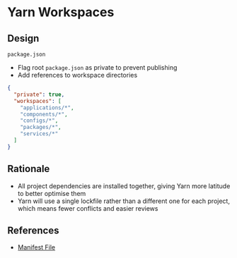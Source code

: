 # Yarn Workspaces

## Design

`package.json`

- Flag root `package.json` as private to prevent publishing
- Add references to workspace directories

```json
{
  "private": true,
  "workspaces": [
    "applications/*",
    "components/*",
    "configs/*",
    "packages/*",
    "services/*"
  ]
}
```

## Rationale

- All project dependencies are installed together, giving Yarn more latitude to better optimise them
- Yarn will use a single lockfile rather than a different one for each project, which means fewer conflicts and easier reviews

## References

- [Manifest File](https://yarnpkg.com/configuration/manifest)
